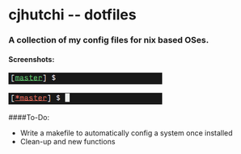 # cjhutchi -- dotfiles

### A collection of my config files for nix based OSes.

#### Screenshots:

![alt text](https://github.com/cjhutchi/dotfiles/blob/master/clean.png "Clean repo")

![alt text](https://github.com/cjhutchi/dotfiles/blob/master/dirty.png "Dirty repo")

####To-Do:
* Write a makefile to automatically config a system once installed
* Clean-up and new functions
